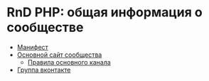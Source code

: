 # RnD PHP: общая информация о сообществе

- [Манифест](./manifest.md)
- [Основной сайт сообщества](https://tglink.ru/rndphp)
  - [Правила основного канала](./rules.md)
- [Группа вконтакте](https://vk.com/rnd_php)


